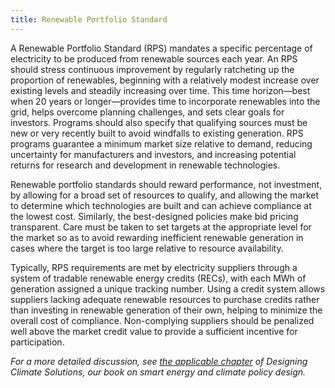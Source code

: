 ```yaml
---
title: Renewable Portfolio Standard
---
```

A Renewable Portfolio Standard (RPS) mandates a specific percentage of electricity to be produced from renewable sources each year.  An RPS should stress continuous improvement by regularly ratcheting up the proportion of renewables, beginning with a relatively modest increase over existing levels and steadily increasing over time.  This time horizon—best when 20 years or longer—provides time to incorporate renewables into the grid, helps overcome planning challenges, and sets clear goals for investors.  Programs should also specify that qualifying sources must be new or very recently built to avoid windfalls to existing generation.  RPS programs guarantee a minimum market size relative to demand, reducing uncertainty for manufacturers and investors, and increasing potential returns for research and development in renewable technologies.

Renewable portfolio standards should reward performance, not investment, by allowing for a broad set of resources to qualify, and allowing the market to determine which technologies are built and can achieve compliance at the lowest cost.  Similarly, the best-designed policies make bid pricing transparent.  Care must be taken to set targets at the appropriate level for the market so as to avoid rewarding inefficient renewable generation in cases where the target is too large relative to resource availability.

Typically, RPS requirements are met by electricity suppliers through a system of tradable renewable energy credits (RECs), with each MWh of generation assigned a unique tracking number.  Using a credit system allows suppliers lacking adequate renewable resources to purchase credits rather than investing in renewable generation of their own, helping to minimize the overall cost of compliance.  Non-complying suppliers should be penalized well above the market credit value to provide a sufficient incentive for participation.

*For a more detailed discussion, see [the applicable chapter](/dcs/policies/feed-in-tariffs/) of Designing Climate Solutions, our book on smart energy and climate policy design.*
